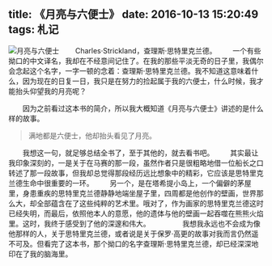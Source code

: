 title: 《月亮与六便士》
date: 2016-10-13 15:20:49
tags: 札记
---
![月亮与六便士](/assets/blog/book/TheMoonAndSixPence.jpg)
　　Charles·Strickland，查理斯·思特里克兰德。
　　一个有些拗口的中文译名，我却在不经意间记住了。在我的那些平淡无奇的日子里，我偶尔会念起这个名字，一字一顿的念着：查理斯·思特里克兰德。我不知道这意味着什么，因为现在的日复一日，我只是在努力的捡起属于我的六便士，什么时候，我才能抬头仰望我的月亮呢？
<!--more-->
　　因为之前看过这本书的简介，所以我大概知道《月亮与六便士》讲述的是什么样的故事。
>满地都是六便士，他却抬头看见了月亮。

　　我想这一句，就足够总结全书了，至于其他的，就去看书吧。
　　其实最让我印象深刻的，一是关于在马赛的那一段，虽然作者只是很粗略地借一位船长之口转述了那一段故事，但我却总觉得那段经历远比想象中的精彩，它应该是思特里克兰德生命中很重要的一环。
　　另一个，是在塔希提小岛上，一个偏僻的茅屋里，身患重疾的思特里克兰德静静地端坐屋子里，四周都是他创作的壁画，世界那么大，却全部蕴含在了这些纯粹的艺术里。哦对了，作为画家的思特里克兰德这时已经失明，而最后，依照他本人的意愿，他的遗体与他的壁画一起吞噬在熊熊火焰里。这时，我终于感受到了他的深邃和伟大。
　　
　　我想我永远也不会成为像他那样的人，关于思特里克兰德，或者说是关于保罗·高更的故事对我而言仍然遥不可及。但看完了这本书，那个拗口的名字查理斯·思特里克兰德，却已经深深地印在了我的脑海里。